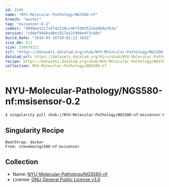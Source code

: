 ```yaml
---
id: 2106
name: "NYU-Molecular-Pathology/NGS580-nf"
branch: "master"
tag: "msisensor-0.2"
commit: "9899ee12c7c6fdc518cc46f2902521ed4b0a7b3a"
version: "c9def944bad0ec817a521994e4f3c40d"
build_date: "2018-03-16T10:01:12.163Z"
size_mb: 511
size: 258478111
sif: "https://datasets.datalad.org/shub/NYU-Molecular-Pathology/NGS580-nf/msisensor-0.2/2018-03-16-9899ee12-c9def944/c9def944bad0ec817a521994e4f3c40d.simg"
datalad_url: https://datasets.datalad.org?dir=/shub/NYU-Molecular-Pathology/NGS580-nf/msisensor-0.2/2018-03-16-9899ee12-c9def944/
recipe: https://datasets.datalad.org/shub/NYU-Molecular-Pathology/NGS580-nf/msisensor-0.2/2018-03-16-9899ee12-c9def944/Singularity
collection: NYU-Molecular-Pathology/NGS580-nf
---
```


# NYU-Molecular-Pathology/NGS580-nf:msisensor-0.2

```bash
$ singularity pull shub://NYU-Molecular-Pathology/NGS580-nf:msisensor-0.2
```

## Singularity Recipe

```singularity
BootStrap: docker
From: stevekm/ngs580-nf:msisensor
```

## Collection

 - Name: [NYU-Molecular-Pathology/NGS580-nf](https://github.com/NYU-Molecular-Pathology/NGS580-nf)
 - License: [GNU General Public License v3.0](https://api.github.com/licenses/gpl-3.0)

